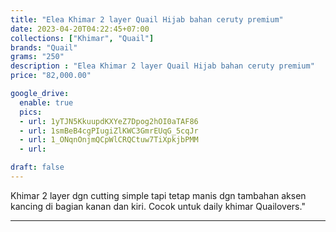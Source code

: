 ```yaml
---
title: "Elea Khimar 2 layer Quail Hijab bahan ceruty premium"
date: 2023-04-20T04:22:45+07:00
collections: ["Khimar", "Quail"]
brands: "Quail"
grams: "250"
description : "Elea Khimar 2 layer Quail Hijab bahan ceruty premium"
price: "82,000.00"

google_drive:
  enable: true
  pics:
  - url: 1yTJN5KkuupdKXYeZ7Dpog2hOI0aTAF86
  - url: 1smBeB4cgPIugiZlKWC3GmrEUqG_5cqJr
  - url: 1_ONqnOnjmQCpWlCRQCtuw7TiXpkjbPMM
  - url: 

draft: false
---
```


Khimar 2 layer dgn cutting simple tapi tetap manis dgn tambahan aksen kancing di bagian kanan dan kiri. Cocok untuk daily khimar Quailovers."

-----------      
  
